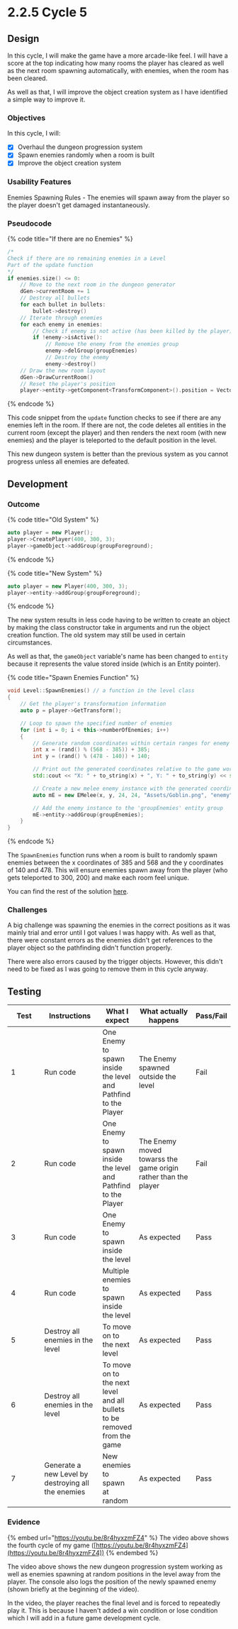 # 2.2.5 Cycle 5

## Design

In this cycle, I will make the game have a more arcade-like feel. I will have a score at the top indicating how many rooms the player has cleared as well as the next room spawning automatically, with enemies, when the room has been cleared.

As well as that, I will improve the object creation system as I have identified a simple way to improve it.

### Objectives

In this cycle, I will:

* [x] Overhaul the dungeon progression system
* [x] Spawn enemies randomly when a room is built
* [x] Improve the object creation system

### Usability Features

Enemies Spawning Rules - The enemies will spawn away from the player so the player doesn't get damaged instantaneously.

### Pseudocode

{% code title="If there are no Enemies" %}
```cpp
/* 
Check if there are no remaining enemies in a Level
Part of the update function
*/
if enemies.size() <= 0:
    // Move to the next room in the dungeon generator
    dGen->currentRoom += 1
    // Destroy all bullets
    for each bullet in bullets:
        bullet->destroy()
    // Iterate through enemies
    for each enemy in enemies:
        // Check if enemy is not active (has been killed by the player)
        if !enemy->isActive():
            // Remove the enemy from the enemies group
            enemy->delGroup(groupEnemies)
            // Destroy the enemy
            enemy->destroy()
    // Draw the new room layout
    dGen->DrawCurrentRoom()
    // Reset the player's position
    player->entity->getComponent<TransformComponent>().position = Vector2D(playerX, playerY)
```
{% endcode %}

This code snippet from the `update` function checks to see if there are any enemies left in the room. If there are not, the code deletes all entities in the current room (except the player) and then renders the next room (with new enemies) and the player is teleported to the default position in the level.

This new dungeon system is better than the previous system as you cannot progress unless all enemies are defeated.

## Development

### Outcome

{% code title="Old System" %}
```cpp
auto player = new Player();
player->CreatePlayer(400, 300, 3);
player->gameObject->addGroup(groupForeground);
```
{% endcode %}

{% code title="New System" %}
```cpp
auto player = new Player(400, 300, 3);
player->entity->addGroup(groupForeground);
```
{% endcode %}

The new system results in less code having to be written to create an object by making the class constructor take in arguments and run the object creation function. The old system may still be used in certain circumstances.

As well as that, the `gameObject` variable's name has been changed to `entity` because it represents the value stored inside (which is an Entity pointer).

{% code title="Spawn Enemies Function" %}
```cpp
void Level::SpawnEnemies() // a function in the level class
{
    // Get the player's transformation information
    auto p = player->GetTransform();

    // Loop to spawn the specified number of enemies
    for (int i = 0; i < this->numberOfEnemies; i++)
    {
        // Generate random coordinates within certain ranges for enemy spawn
        int x = (rand() % (568 - 385)) + 385;
        int y = (rand() % (478 - 140)) + 140;

        // Print out the generated coordinates relative to the game world
        std::cout << "X: " + to_string(x) + ", Y: " + to_string(y) << std::endl;

        // Create a new melee enemy instance with the generated coordinates
        auto mE = new EMelee(x, y, 24, 24, "Assets/Goblin.png", "enemy", &p);

        // Add the enemy instance to the 'groupEnemies' entity group
        mE->entity->addGroup(groupEnemies);
    }
}
```
{% endcode %}

The `SpawnEnemies` function runs when a room is built to randomly spawn enemies between the x coordinates of 385 and 568 and the y coordinates of 140 and 478. This will ensure enemies spawn away from the player (who gets teleported to 300, 200) and make each room feel unique.

You can find the rest of the solution [here](https://github.com/Marling-CS-Projects/ODY-ELLIOT-Project/tree/cycles/Bucket%20Knight%20-%20Cycle%205).

### Challenges

A big challenge was spawning the enemies in the correct positions as it was mainly trial and error until I got values I was happy with. As well as that, there were constant errors as the enemies didn't get references to the player object so the pathfinding didn't function properly.

There were also errors caused by the trigger objects. However, this didn't need to be fixed as I was going to remove them in this cycle anyway.

## Testing

<table><thead><tr><th width="90">Test</th><th width="141">Instructions</th><th>What I expect</th><th width="163">What actually happens</th><th>Pass/Fail</th></tr></thead><tbody><tr><td>1</td><td>Run code</td><td>One Enemy to spawn inside the level and Pathfind to the Player</td><td>The Enemy spawned outside the level</td><td>Fail</td></tr><tr><td>2</td><td>Run code</td><td>One Enemy to spawn inside the level and Pathfind to the Player</td><td>The Enemy moved towarss the game origin rather than the player</td><td>Fail</td></tr><tr><td>3</td><td>Run code</td><td>One Enemy to spawn inside the level</td><td>As expected</td><td>Pass</td></tr><tr><td>4</td><td>Run code</td><td>Multiple enemies to spawn inside the level</td><td>As expected</td><td>Pass</td></tr><tr><td>5</td><td>Destroy all enemies in the level</td><td>To move on to the next level</td><td>As expected</td><td>Pass</td></tr><tr><td>6</td><td>Destroy all enemies in the level</td><td>To move on to the next level and all bullets to be removed from the game</td><td>As expected</td><td>Pass</td></tr><tr><td>7</td><td>Generate a new Level by destroying all the enemies</td><td>New enemies to spawn at random</td><td>As expected </td><td>Pass</td></tr></tbody></table>

### Evidence

{% embed url="https://youtu.be/8r4hyxzmFZ4" %}
The video above shows the fourth cycle of my game ([https://youtu.be/8r4hyxzmFZ4](https://youtu.be/8r4hyxzmFZ4))
{% endembed %}

The video above shows the new dungeon progression system working as well as enemies spawning at random positions in the level away from the player. The console also logs the position of the newly spawned enemy (shown briefly at the beginning of the video).

In the video, the player reaches the final level and is forced to repeatedly play it. This is because I haven't added a win condition or lose condition which I will add in a future game development cycle.
